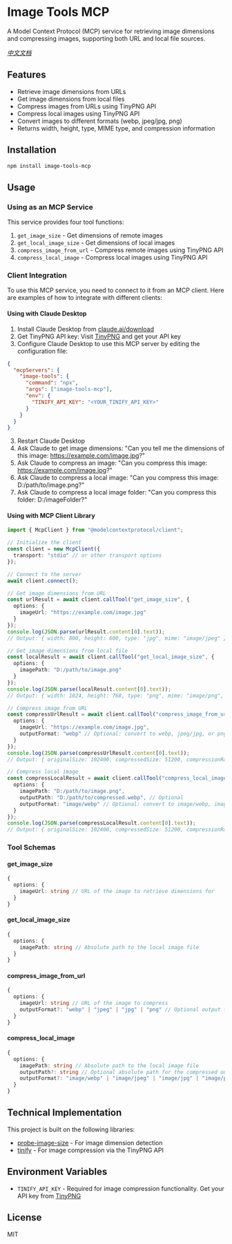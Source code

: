 # Image Tools MCP

A Model Context Protocol (MCP) service for retrieving image dimensions and compressing images, supporting both URL and local file sources.

*[中文文档](./README_zh.md)*

## Features

- Retrieve image dimensions from URLs
- Get image dimensions from local files
- Compress images from URLs using TinyPNG API
- Compress local images using TinyPNG API
- Convert images to different formats (webp, jpeg/jpg, png)
- Returns width, height, type, MIME type, and compression information

## Installation

```bash
npm install image-tools-mcp
```

## Usage

### Using as an MCP Service

This service provides four tool functions:

1. `get_image_size` - Get dimensions of remote images
2. `get_local_image_size` - Get dimensions of local images
3. `compress_image_from_url` - Compress remote images using TinyPNG API
4. `compress_local_image` - Compress local images using TinyPNG API

### Client Integration

To use this MCP service, you need to connect to it from an MCP client. Here are examples of how to integrate with different clients:

#### Using with Claude Desktop

1. Install Claude Desktop from [claude.ai/download](https://claude.ai/download)
2. Get TinyPNG API key: Visit [TinyPNG](https://tinypng.com/developers) and get your API key
3. Configure Claude Desktop to use this MCP server by editing the configuration file:

```json
{
  "mcpServers": {
    "image-tools": {
      "command": "npx",
      "args": ["image-tools-mcp"],
      "env": {
        "TINIFY_API_KEY": "<YOUR_TINIFY_API_KEY>"
      }
    }
  }
}
```

3. Restart Claude Desktop
4. Ask Claude to get image dimensions: "Can you tell me the dimensions of this image: https://example.com/image.jpg?"
5. Ask Claude to compress an image: "Can you compress this image: https://example.com/image.jpg?"
6. Ask Claude to compress a local image: "Can you compress this image: D:/path/to/image.png?"
7. Ask Claude to compress a local image folder: "Can you compress this folder: D:/imageFolder?"

#### Using with MCP Client Library

```typescript
import { McpClient } from "@modelcontextprotocol/client";

// Initialize the client
const client = new McpClient({
  transport: "stdio" // or other transport options
});

// Connect to the server
await client.connect();

// Get image dimensions from URL
const urlResult = await client.callTool("get_image_size", {
  options: {
    imageUrl: "https://example.com/image.jpg"
  }
});
console.log(JSON.parse(urlResult.content[0].text));
// Output: { width: 800, height: 600, type: "jpg", mime: "image/jpeg" }

// Get image dimensions from local file
const localResult = await client.callTool("get_local_image_size", {
  options: {
    imagePath: "D:/path/to/image.png"
  }
});
console.log(JSON.parse(localResult.content[0].text));
// Output: { width: 1024, height: 768, type: "png", mime: "image/png", path: "D:/path/to/image.png" }

// Compress image from URL
const compressUrlResult = await client.callTool("compress_image_from_url", {
  options: {
    imageUrl: "https://example.com/image.jpg",
    outputFormat: "webp" // Optional: convert to webp, jpeg/jpg, or png
  }
});
console.log(JSON.parse(compressUrlResult.content[0].text));
// Output: { originalSize: 102400, compressedSize: 51200, compressionRatio: "50.00%", tempFilePath: "/tmp/compressed_1615456789.webp", format: "webp" }

// Compress local image
const compressLocalResult = await client.callTool("compress_local_image", {
  options: {
    imagePath: "D:/path/to/image.png",
    outputPath: "D:/path/to/compressed.webp", // Optional
    outputFormat: "image/webp" // Optional: convert to image/webp, image/jpeg, or image/png
  }
});
console.log(JSON.parse(compressLocalResult.content[0].text));
// Output: { originalSize: 102400, compressedSize: 51200, compressionRatio: "50.00%", outputPath: "D:/path/to/compressed.webp", format: "webp" }
```

### Tool Schemas

#### get_image_size

```typescript
{
  options: {
    imageUrl: string // URL of the image to retrieve dimensions for
  }
}
```

#### get_local_image_size

```typescript
{
  options: {
    imagePath: string // Absolute path to the local image file
  }
}
```

#### compress_image_from_url

```typescript
{
  options: {
    imageUrl: string // URL of the image to compress
    outputFormat?: "webp" | "jpeg" | "jpg" | "png" // Optional output format
  }
}
```

#### compress_local_image

```typescript
{
  options: {
    imagePath: string // Absolute path to the local image file
    outputPath?: string // Optional absolute path for the compressed output image
    outputFormat?: "image/webp" | "image/jpeg" | "image/jpg" | "image/png" // Optional output format
  }
}
```

## Technical Implementation

This project is built on the following libraries:
- [probe-image-size](https://github.com/nodeca/probe-image-size) - For image dimension detection
- [tinify](https://github.com/tinify/tinify-nodejs) - For image compression via the TinyPNG API

## Environment Variables

- `TINIFY_API_KEY` - Required for image compression functionality. Get your API key from [TinyPNG](https://tinypng.com/developers)

## License

MIT

